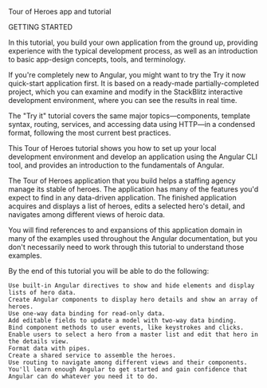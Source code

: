Tour of Heroes app and tutorial

GETTING STARTED


In this tutorial, you build your own application from the ground up, providing experience with the typical development process, as well as an introduction to basic app-design concepts, tools, and terminology.

If you're completely new to Angular, you might want to try the Try it now quick-start application first. It is based on a ready-made partially-completed project, which you can examine and modify in the StackBlitz interactive development environment, where you can see the results in real time.

The "Try it" tutorial covers the same major topics—components, template syntax, routing, services, and accessing data using HTTP—in a condensed format, following the most current best practices.

This Tour of Heroes tutorial shows you how to set up your local development environment and develop an application using the Angular CLI tool, and provides an introduction to the fundamentals of Angular.

The Tour of Heroes application that you build helps a staffing agency manage its stable of heroes. The application has many of the features you'd expect to find in any data-driven application. The finished application acquires and displays a list of heroes, edits a selected hero's detail, and navigates among different views of heroic data.

You will find references to and expansions of this application domain in many of the examples used throughout the Angular documentation, but you don't necessarily need to work through this tutorial to understand those examples.

By the end of this tutorial you will be able to do the following:

    Use built-in Angular directives to show and hide elements and display lists of hero data.
    Create Angular components to display hero details and show an array of heroes.
    Use one-way data binding for read-only data.
    Add editable fields to update a model with two-way data binding.
    Bind component methods to user events, like keystrokes and clicks.
    Enable users to select a hero from a master list and edit that hero in the details view.
    Format data with pipes.
    Create a shared service to assemble the heroes.
    Use routing to navigate among different views and their components.
    You'll learn enough Angular to get started and gain confidence that Angular can do whatever you need it to do.


